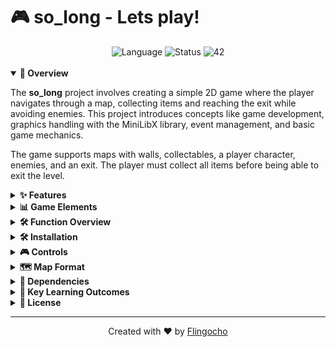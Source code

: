 # 🎮 so_long - Lets play!

<div align="center">
  <img src="https://img.shields.io/badge/Language-C-blue" alt="Language">
  <img src="https://img.shields.io/badge/Status-Completed-success" alt="Status">
  <img src="https://img.shields.io/badge/42-School-brightgreen" alt="42">
  <br><br>
</div>

<details open>
<summary><b>🚀 Overview</b></summary>

The **so_long** project involves creating a simple 2D game where the player navigates through a map, collecting items and reaching the exit while avoiding enemies. This project introduces concepts like game development, graphics handling with the MiniLibX library, event management, and basic game mechanics.

The game supports maps with walls, collectables, a player character, enemies, and an exit. The player must collect all items before being able to exit the level.
</details>

<details>
<summary><b>✨ Features</b></summary>

- 🎮 Simple and intuitive controls (W, A, S, D keys)
- 🗺️ Custom map loading from .ber files
- 🔢 Move counter display
- 🪙 Collectable items that must be gathered
- 🚪 Exit that becomes accessible after collecting all items
- 👾 Optional enemies that end the game on contact
- 🎭 Smooth animation and graphical rendering
- 🧠 Path validation using flood fill algorithm
</details>

<details>
<summary><b>📊 Game Elements</b></summary>

| Element     | Symbol | Description                                  |
|-------------|:------:|----------------------------------------------|
| Player      |   P    | The character controlled by the player       |
| Wall        |   1    | Obstacle that cannot be passed through       |
| Empty space |   0    | Area where the player can move freely        |
| Collectable |   C    | Items that must be collected                 |
| Exit        |   E    | Level exit, active after collecting all items|
| Enemy       |   K    | Optional enemy that ends the game on contact |

</details>

<details>
<summary><b>🛠️ Function Overview</b></summary>

<details>
<summary><b>🔑 Main Functions</b></summary>

| Function | Description |
|----------|-------------|
| `main` | Entry point of the game, handles initialization |
| `key_hook` | Manages keyboard input and player actions |
| `init_process` | Initializes MiniLibX and game resources |
| `render_window` | Renders the game elements to the window |

</details>

<details>
<summary><b>⚙️ Helper Functions</b></summary>

| Function | Description |
|----------|-------------|
| `check_map` | Validates the game map structure |
| `set_matrix` | Sets up the 2D map from the file |
| `flood_fill` | Validates that the map is solvable |
| `init_sprites` | Initializes all game sprites |
| `free_resources` | Cleans up allocated memory |

</details>
</details>

<details>
<summary><b>🛠️ Installation</b></summary>

```bash
# Clone the repository
git clone https://github.com/Flingocho/so_long.git

# Navigate to the directory
cd so_long

# Build the game
make

# Run the game with a map
./so_long maps/map.ber
```

### Project Structure

The project follows a modern directory structure:

```
so_long/
├── include/                 # Header files directory
│   ├── so_long.h            # Main header with function prototypes
│   ├── libft.h              # Libft library header
│   ├── ft_printf.h          # Printf library header
│   └── mlx.h                # MiniLibX library header
├── src/                     # Source files directory
│   ├── so_long.c            # Main program implementation
│   ├── controls_manager.c   # Key input handling
│   ├── map_check.c          # Map validation functions
│   ├── render_window.c      # Graphics rendering
│   └── ...                  # Other source files
├── dependencies/            # External libraries
│   ├── libft/               # Custom C standard library functions
│   ├── ft_printf/           # Custom printf implementation
│   └── minilibx-linux/      # Graphics library
├── maps/                    # Game maps
│   └── map.ber              # Example map
├── textures/                # Game assets
│   ├── player.xpm           # Player sprite
│   ├── wall.xpm             # Wall sprite
│   └── ...                  # Other game sprites
└── Makefile                 # Build automation
```

</details>

<details>
<summary><b>🎮 Controls</b></summary>

| Key | Action |
|-----|--------|
| W   | Move Up |
| A   | Move Left |
| S   | Move Down |
| D   | Move Right |
| ESC | Exit Game |

</details>

<details>
<summary><b>🗺️ Map Format</b></summary>

Maps are defined in `.ber` files with the following conventions:
- `1`: Wall
- `0`: Empty space
- `P`: Player starting position (only one allowed)
- `E`: Exit (only one allowed)
- `C`: Collectable (at least one required)
- `K`: Enemy (optional)

Example map:
```
1111111111111
10010000000C1
1000011111001
1P0011E000001
1111111111111
```

The map must be rectangular, enclosed by walls, and should contain at least one collectible, exactly one starting position, and exactly one exit.
</details>

<details>
<summary><b>🔧 Dependencies</b></summary>

- **libft**: Custom implementation of C standard library functions
- **ft_printf**: Custom implementation of printf function
- **minilibx-linux**: Simple X-Window graphics API

All dependencies are included in the project and are compiled automatically through the Makefile.
</details>

<details>
<summary><b>🌟 Key Learning Outcomes</b></summary>

- 🎯 **Game Development Fundamentals**: Core principles of game loops, state management, and player interaction
- 🖥️ **Low-level Graphics Programming**: Hands-on experience with direct pixel manipulation and frame rendering using MiniLibX
- 🧩 **Algorithm Implementation**: Applied the flood fill algorithm to validate map solvability and path finding
- 🔍 **Memory Management**: Implemented efficient memory allocation/deallocation strategies for game resources
- 🧠 **Event-driven Programming**: Handling user input and managing event hooks in real-time applications
- 🚀 **Performance Optimization**: Maintain smooth gameplay in a resource-constrained environment
- 🔧 **Project Architecture**: Well-structured codebase with clear separation of concerns and modular design
</details>

<details>
<summary><b>📜 License</b></summary>

This project is part of the 42 School curriculum and is provided under the [MIT License](LICENSE).
</details>

---

<div align="center">
  Created with ❤️ by <a href="https://github.com/Flingocho">Flingocho</a>
</div>